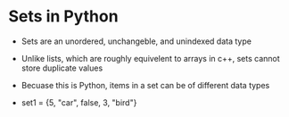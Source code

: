 # Sets in Python

- Sets are an unordered, unchangeble, and unindexed data type

- Unlike lists, which are roughly equivelent to arrays in c++, sets cannot store duplicate values

- Becuase this is Python, items in a set can be of different data types

- set1 = {5, "car", false, 3, "bird"}